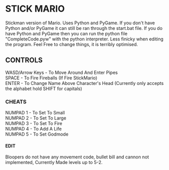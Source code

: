 # STICK MARIO
Stickman version of Mario. Uses Python and PyGame.
If you don't have Python and/or PyGame it can still be ran through the start.bat file.
If you do have Python and PyGame then you can run the python file "CompleteCode.pyw" with the python interpreter.
Less finicky when editing the program. Feel Free to change things, it is terribly optimised.

## CONTROLS
WASD/Arrow Keys - To Move Around And Enter Pipes <br />
SPACE           - To Fire Fireballs (If Fire StickMario) <br />
ENTER           - To Change Name Above Character's Head (Currently only accepts the alphabet hold SHIFT for capitals)
### CHEATS
NUMPAD 1        - To Set To Small <br />
NUMPAD 2        - To Set To Large <br />
NUMPAD 3        - To Set To Fire <br />
NUMPAD 4        - To Add A Life <br />
NUMPAD 5        - To Set Godmode

#### EDIT
Bloopers do not have any movement code, bullet bill and cannon not implemented, Currently Made levels up to 5-2.
